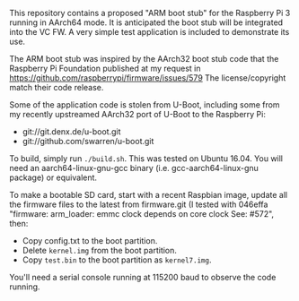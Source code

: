 This repository contains a proposed "ARM boot stub" for the Raspberry Pi 3
running in AArch64 mode. It is anticipated the boot stub will be integrated
into the VC FW. A very simple test application is included to demonstrate its
use.

The ARM boot stub was inspired by the AArch32 boot stub code that the
Raspberry Pi Foundation published at my request in
https://github.com/raspberrypi/firmware/issues/579
The license/copyright match their code release.

Some of the application code is stolen from U-Boot, including some from my
recently upstreamed AArch32 port of U-Boot to the Raspberry Pi:
* git://git.denx.de/u-boot.git
* git://github.com/swarren/u-boot.git

To build, simply run `./build.sh`. This was tested on Ubuntu 16.04. You will
need an aarch64-linux-gnu-gcc binary (i.e. gcc-aarch64-linux-gnu package) or
equivalent.

To make a bootable SD card, start with a recent Raspbian image, update all the
firmware files to the latest from firmware.git (I tested with  046effa
"firmware: arm_loader: emmc clock depends on core clock See: #572", then:
* Copy config.txt to the boot partition.
* Delete `kernel.img` from the boot partition.
* Copy `test.bin` to the boot partition as `kernel7.img`.

You'll need a serial console running at 115200 baud to observe the code
running. 
